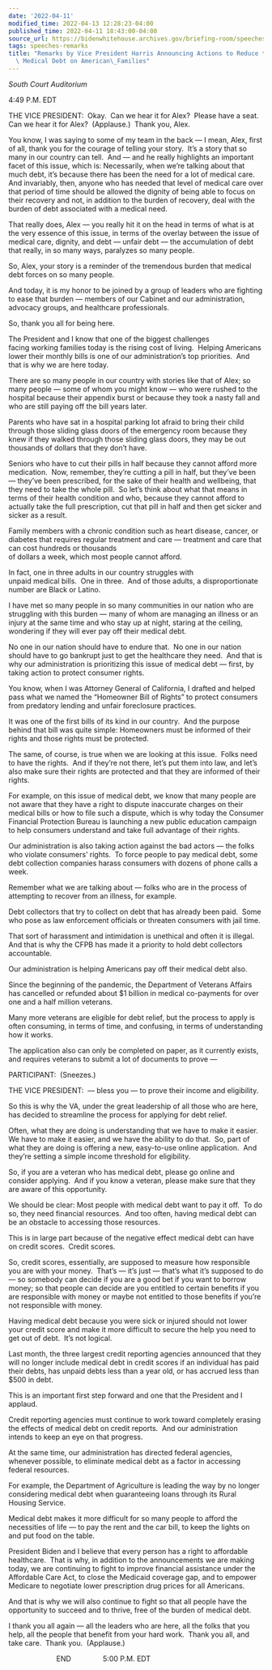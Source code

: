 ```yaml
---
date: '2022-04-11'
modified_time: 2022-04-13 12:28:23-04:00
published_time: 2022-04-11 18:43:00-04:00
source_url: https://bidenwhitehouse.archives.gov/briefing-room/speeches-remarks/2022/04/11/remarks-by-vice-president-harris-announcing-actions-to-reduce-the-burden-of-medical-debt-on-american-families/
tags: speeches-remarks
title: "Remarks by Vice President Harris Announcing Actions to Reduce the Burden of\
  \ Medical Debt on American\_Families"
---
```

 
*South Court Auditorium*

4:49 P.M. EDT  
  
THE VICE PRESIDENT:  Okay.  Can we hear it for Alex?  Please have a
seat.  Can we hear it for Alex?  (Applause.)  Thank you, Alex.  
  
You know, I was saying to some of my team in the back — I mean, Alex,
first of all, thank you for the courage of telling your story.  It’s a
story that so many in our country can tell.  And — and he really
highlights an important facet of this issue, which is: Necessarily, when
we’re talking about that much debt, it’s because there has been the need
for a lot of medical care.  And invariably, then, anyone who has needed
that level of medical care over that period of time should be allowed
the dignity of being able to focus on their recovery and not, in
addition to the burden of recovery, deal with the burden of debt
associated with a medical need.  
  
That really does, Alex — you really hit it on the head in terms of what
is at the very essence of this issue, in terms of the overlay between
the issue of medical care, dignity, and debt — unfair debt — the
accumulation of debt that really, in so many ways, paralyzes so many
people.  
  
So, Alex, your story is a reminder of the tremendous burden that medical
debt forces on so many people.   
  
And today, it is my honor to be joined by a group of leaders who are
fighting to ease that burden — members of our Cabinet and our
administration, advocacy groups, and healthcare professionals.  
  
So, thank you all for being here.   
  
The President and I know that one of the biggest challenges  
facing working families today is the rising cost of living.  Helping
Americans lower their monthly bills is one of our administration’s top
priorities.  And that is why we are here today.  
  
There are so many people in our country with stories like that of Alex;
so many people — some of whom you might know — who were rushed to the
hospital because their appendix burst or because they took a nasty fall
and who are still paying off the bill years later.  
  
Parents who have sat in a hospital parking lot afraid to bring their
child through those sliding glass doors of the emergency room because
they knew if they walked through those sliding glass doors, they may be
out thousands of dollars that they don’t have.  
  
Seniors who have to cut their pills in half because they cannot afford
more medication.  Now, remember, they’re cutting a pill in half, but
they’ve been — they’ve been prescribed, for the sake of their health and
wellbeing, that they need to take the whole pill.  So let’s think about
what that means in terms of their health condition and who, because they
cannot afford to actually take the full prescription, cut that pill in
half and then get sicker and sicker as a result.  
  
Family members with a chronic condition such as heart disease, cancer,
or diabetes that requires regular treatment and care — treatment and
care that can cost hundreds or thousands  
of dollars a week, which most people cannot afford.  
  
In fact, one in three adults in our country struggles with  
unpaid medical bills.  One in three.  And of those adults, a
disproportionate number are Black or Latino.  
  
I have met so many people in so many communities in our nation who are
struggling with this burden — many of whom are managing an illness or an
injury at the same time and who stay up at night, staring at the
ceiling, wondering if they will ever pay off their medical debt.   
  
No one in our nation should have to endure that.  No one in our nation
should have to go bankrupt just to get the healthcare they need.  And
that is why our administration is prioritizing this issue of medical
debt — first, by taking action to protect consumer rights.  
  
You know, when I was Attorney General of California, I drafted and
helped pass what we named the “Homeowner Bill of Rights” to protect
consumers from predatory lending and unfair foreclosure practices.  
  
It was one of the first bills of its kind in our country.  And the
purpose behind that bill was quite simple: Homeowners must be informed
of their rights and those rights must be protected.  
  
The same, of course, is true when we are looking at this issue.  Folks
need to have the rights.  And if they’re not there, let’s put them into
law, and let’s also make sure their rights are protected and that they
are informed of their rights.  
  
For example, on this issue of medical debt, we know that many people are
not aware that they have a right to dispute inaccurate charges on their
medical bills or how to file such a dispute, which is why today the
Consumer Financial Protection Bureau is launching a new public education
campaign to help consumers understand and take full advantage of their
rights.  
  
Our administration is also taking action against the bad actors — the
folks who violate consumers’ rights.  To force people to pay medical
debt, some debt collection companies harass consumers with dozens of
phone calls a week.  
  
Remember what we are talking about — folks who are in the process of
attempting to recover from an illness, for example.  
  
Debt collectors that try to collect on debt that has already been paid. 
Some who pose as law enforcement officials or threaten consumers with
jail time.  
  
That sort of harassment and intimidation is unethical and often it is
illegal.  And that is why the CFPB has made it a priority to hold debt
collectors accountable.  
  
Our administration is helping Americans pay off their medical debt
also.  
  
Since the beginning of the pandemic, the Department of Veterans Affairs
has cancelled or refunded about $1 billion in medical co-payments for
over one and a half million veterans.  
  
Many more veterans are eligible for debt relief, but the process to
apply is often consuming, in terms of time, and confusing, in terms of
understanding how it works.  
  
The application also can only be completed on paper, as it currently
exists, and requires veterans to submit a lot of documents to prove —  
  
PARTICIPANT:  (Sneezes.)  
  
THE VICE PRESIDENT:  — bless you — to prove their income and
eligibility.   
  
So this is why the VA, under the great leadership of all those who are
here, has decided to streamline the process for applying for debt
relief.   
  
Often, what they are doing is understanding that we have to make it
easier.  We have to make it easier, and we have the ability to do that. 
So, part of what they are doing is offering a new, easy-to-use online
application.  And they’re setting a simple income threshold for
eligibility.  
  
So, if you are a veteran who has medical debt, please go online and
consider applying.  And if you know a veteran, please make sure that
they are aware of this opportunity.   
  
We should be clear: Most people with medical debt want to pay it off. 
To do so, they need financial resources.  And too often, having medical
debt can be an obstacle to accessing those resources.   
  
This is in large part because of the negative effect medical debt can
have on credit scores.  Credit scores.  
  
So, credit scores, essentially, are supposed to measure how responsible
you are with your money.  That’s — it’s just — that’s what it’s supposed
to do — so somebody can decide if you are a good bet if you want to
borrow money; so that people can decide are you entitled to certain
benefits if you are responsible with money or maybe not entitled to
those benefits if you’re not responsible with money.  
  
Having medical debt because you were sick or injured should not lower
your credit score and make it more difficult to secure the help you need
to get out of debt.  It’s not logical.  
  
Last month, the three largest credit reporting agencies announced that
they will no longer include medical debt in credit scores if an
individual has paid their debts, has unpaid debts less than a year old,
or has accrued less than $500 in debt.   
  
This is an important first step forward and one that the President and I
applaud.  
  
Credit reporting agencies must continue to work toward completely
erasing the effects of medical debt on credit reports.  And our
administration intends to keep an eye on that progress.    
  
At the same time, our administration has directed federal agencies,
whenever possible, to eliminate medical debt as a factor in accessing
federal resources.  
  
For example, the Department of Agriculture is leading the way by no
longer considering medical debt when guaranteeing loans through its
Rural Housing Service.  
  
Medical debt makes it more difficult for so many people to afford the
necessities of life — to pay the rent and the car bill, to keep the
lights on and put food on the table.  
  
President Biden and I believe that every person has a right to
affordable healthcare.  That is why, in addition to the announcements we
are making today, we are continuing to fight to improve financial
assistance under the Affordable Care Act, to close the Medicaid coverage
gap, and to empower Medicare to negotiate lower prescription drug prices
for all Americans.  
  
And that is why we will also continue to fight so that all people have
the opportunity to succeed and to thrive, free of the burden of medical
debt.  
  
I thank you all again — all the leaders who are here, all the folks that
you help, all the people that benefit from your hard work.  Thank you
all, and take care.  Thank you.  (Applause.)   
  
                        END                5:00 P.M. EDT
